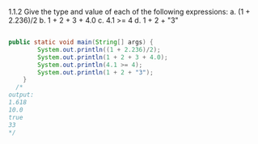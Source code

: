 1.1.2
Give the type and value of each of the following expressions:
a. (1 + 2.236)/2
b. 1 + 2 + 3 + 4.0 c. 4.1 >= 4
d. 1 + 2 + "3"


```html


```

```java
public static void main(String[] args) {
		System.out.println((1 + 2.236)/2);
		System.out.println(1 + 2 + 3 + 4.0);
		System.out.println(4.1 >= 4);
		System.out.println(1 + 2 + "3");
	}
  /*
output:  
1.618
10.0
true
33
*/
```
